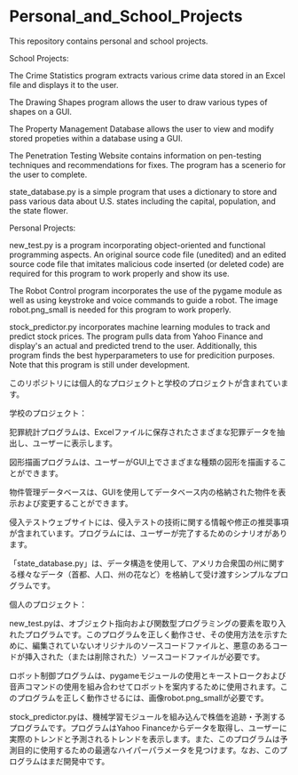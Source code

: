 # Personal_and_School_Projects
This repository contains personal and school projects.

School Projects:

The Crime Statistics program extracts various crime data stored in an Excel file and displays it to the user.

The Drawing Shapes program allows the user to draw various types of shapes on a GUI.

The Property Management Database  allows the user to view and modify stored propeties within a database using a GUI.

The Penetration Testing Website contains information on pen-testing techniques and recommendations for fixes. The program has a scenerio for the user to complete.

state_database.py is a simple program that uses a dictionary to store and pass various data about U.S. states including the capital, population, and the state flower.

Personal Projects:

new_test.py is a program incorporating object-oriented and functional programming aspects. An original source code file (unedited) and an edited source code file that imitates malicious code inserted (or deleted code) are required for this program to work properly and show its use.

The Robot Control program incorporates the use of the pygame module as well as using keystroke and voice commands to guide a robot. The image robot.png_small is needed for this program to work properly.

stock_predictor.py incorporates machine learning modules to track and predict stock prices. The program pulls data from Yahoo Finance and display's an actual and predicted trend to the user. Additionally, this program finds the best hyperparameters to use for predicition purposes. Note that this program is still under development.

このリポジトリには個人的なプロジェクトと学校のプロジェクトが含まれています。

学校のプロジェクト：

犯罪統計プログラムは、Excelファイルに保存されたさまざまな犯罪データを抽出し、ユーザーに表示します。

図形描画プログラムは、ユーザーがGUI上でさまざまな種類の図形を描画することができます。

物件管理データベースは、GUIを使用してデータベース内の格納された物件を表示および変更することができます。

侵入テストウェブサイトには、侵入テストの技術に関する情報や修正の推奨事項が含まれています。プログラムには、ユーザーが完了するためのシナリオがあります。

「state_database.py」は、データ構造を使用して、アメリカ合衆国の州に関する様々なデータ（首都、人口、州の花など）を格納して受け渡すシンプルなプログラムです。

個人のプロジェクト：

new_test.pyは、オブジェクト指向および関数型プログラミングの要素を取り入れたプログラムです。このプログラムを正しく動作させ、その使用方法を示すために、編集されていないオリジナルのソースコードファイルと、悪意のあるコードが挿入された（または削除された）ソースコードファイルが必要です。

ロボット制御プログラムは、pygameモジュールの使用とキーストロークおよび音声コマンドの使用を組み合わせてロボットを案内するために使用されます。このプログラムを正しく動作させるには、画像robot.png_smallが必要です。

stock_predictor.pyは、機械学習モジュールを組み込んで株価を追跡・予測するプログラムです。プログラムはYahoo Financeからデータを取得し、ユーザーに実際のトレンドと予測されるトレンドを表示します。また、このプログラムは予測目的に使用するための最適なハイパーパラメータを見つけます。なお、このプログラムはまだ開発中です。
